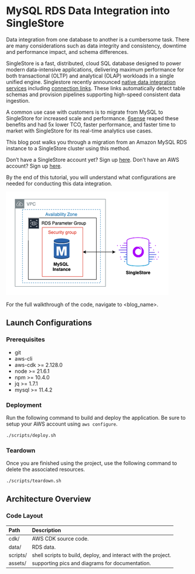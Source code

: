 # MySQL RDS Data Integration into SingleStore

Data integration from one database to another is a cumbersome task. There are many considerations such as data integrity and consistency, downtime and performance impact, and schema differences. 

SingleStore is a fast, distributed, cloud SQL database designed to power modern data-intensive applications, delivering maximum performance for both transactional (OLTP) and analytical (OLAP) workloads in a single unified engine. Singlestore recently announced [native data integration services](https://www.singlestore.com/blog/introducing-native-data-integration-services/) including [connection links](https://docs.singlestore.com/db/v8.7/security/authentication/configuring-and-using-connection-links/). These links automatically detect table schemas and provision pipelines supporting high-speed consistent data ingestion.

A common use case with customers is to migrate from MySQL to SingleStore for increased scale and performance. [6sense](https://www.youtube.com/watch?v=i_8cBFeaL48) reaped these benefits and had 5x lower TCO, faster performance, and faster time to market with SingleStore for its real-time analytics use cases.

This blog post walks you through a migration from an Amazon MySQL RDS instance to a SingleStore cluster using this method. 

Don’t have a SingleStore account yet? Sign up [here](https://www.singlestore.com/cloud-trial/?utm_source=kevin-tran).
Don’t have an AWS account? Sign up [here](https://signin.aws.amazon.com/signup?request_type=register).

By the end of this tutorial, you will understand what configurations are needed for conducting this data integration.

![Architecture Diagram](architecture-diagram.png)

For the full walkthrough of the code, navigate to <blog_name>.

## Launch Configurations

### Prerequisites

- git
- aws-cli
- aws-cdk >= 2.128.0
- node >= 21.6.1
- npm >= 10.4.0
- jq >= 1.7.1
- mysql >= 11.4.2

### Deployment

Run the following command to build and deploy the application. Be sure to setup your AWS account using `aws configure`.

```bash
./scripts/deploy.sh
```

### Teardown

Once you are finished using the project, use the following command to delete the associated resources.

```bash
./scripts/teardown.sh
```

## Architecture Overview

### Code Layout

| Path                 | Description                                                    |
| :------------------- | :------------------------------------------------------------- |
| cdk/                 | AWS CDK source code.                                           |
| data/                | RDS data.                                                      |
| scripts/             | shell scripts to build, deploy, and interact with the project. |
| assets/              | supporting pics and diagrams for documentation.                |
